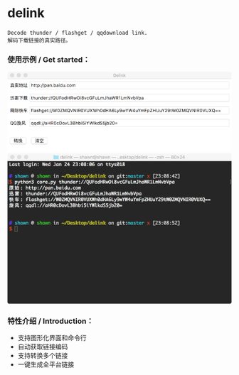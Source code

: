 # delink

```
Decode thunder / flashget / qqdownload link.
解码下载链接的真实路径。
```

### 使用示例 / Get started：

![gui](screenshot/gui.png)
![core](screenshot/core.png)

### 特性介绍 / Introduction：

* 支持图形化界面和命令行
* 自动获取链接编码
* 支持转换多个链接
* 一键生成全平台链接
